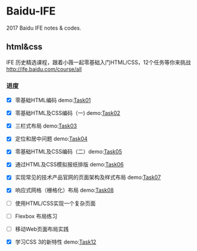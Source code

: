 # Baidu-IFE
2017 Baidu IFE notes & codes.

## html&css
IFE 历史精选课程，跟着小薇一起零基础入门HTML/CSS，12个任务等你来挑战
http://ife.baidu.com/course/all

### 进度

- [x] 零基础HTML编码 demo:[Task01](http://ife.igeek.wang/html&css/task01/)

- [x] 零基础HTML及CSS编码（一) demo:[Task02](http://ife.igeek.wang/html&css/task02/)

- [x] 三栏式布局 demo:[Task03](http://ife.igeek.wang/html&css/task03/)

- [x] 定位和居中问题 demo:[Task04](http://ife.igeek.wang/html&css/task04/)

- [x] 零基础HTML及CSS编码（二）demo:[Task05](http://ife.igeek.wang/html&css/task05/)

- [x] 通过HTML及CSS模拟报纸排版 demo:[Task06](http://ife.igeek.wang/html&css/task06/)

- [x] 实现常见的技术产品官网的页面架构及样式布局 demo:[Task07](http://ife.igeek.wang/html&css/task07/)


- [x] 响应式网格（栅格化）布局 demo:[Task08](http://ife.igeek.wang/html&css/task08/)

- [ ] 使用HTML/CSS实现一个复杂页面

- [ ] Flexbox 布局练习

- [ ] 移动Web页面布局实践

- [x] 学习CSS 3的新特性 demo:[Task12](http://ife.igeek.wang/html&css/task12/)